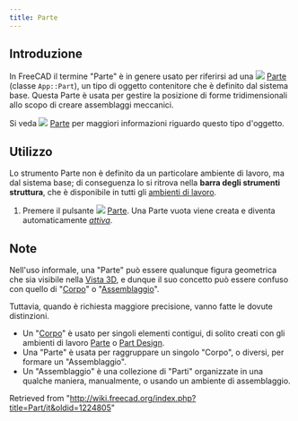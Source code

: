 ```yaml
---
title: Parte
---
```

## Introduzione

In FreeCAD il termine "Parte" è in genere usato per riferirsi ad una ![](/images/Std_Part.svg) [Parte](/Std_Part/it "Std Part/it") (classe `App::Part`), un tipo di oggetto contenitore che è definito dal sistema base. Questa Parte è usata per gestire la posizione di forme tridimensionali allo scopo di creare assemblaggi meccanici.

Si veda ![](/images/Std_Part.svg) [Parte](/Std_Part/it "Std Part/it") per maggiori informazioni riguardo questo tipo d'oggetto.

## Utilizzo

Lo strumento Parte non è definito da un particolare ambiente di lavoro, ma dal sistema base; di conseguenza lo si ritrova nella **barra degli strumenti struttura**, che è disponibile in tutti gli [ambienti di lavoro](/Workbenches/it "Workbenches/it").

1. Premere il pulsante ![](/images/Std_Part.svg) [Parte](/Std_Part/it "Std Part/it"). Una Parte vuota viene creata e diventa automaticamente *[attiva](/Std_Part/it#Stato_attivo "Std Part/it")*.

## Note

Nell'uso informale, una "Parte" può essere qualunque figura geometrica che sia visibile nella [Vista 3D](/3D_view/it "3D view/it"), e dunque il suo concetto può essere confuso con quello di "[Corpo](/Body/it "Body/it")" o "[Assemblaggio](/Assembly/it "Assembly/it")".

Tuttavia, quando è richiesta maggiore precisione, vanno fatte le dovute distinzioni.

* Un "[Corpo](/Body/it "Body/it")" è usato per singoli elementi contigui, di solito creati con gli ambienti di lavoro [Parte](/Part_Workbench/it "Part Workbench/it") o [Part Design](/PartDesign_Workbench/it "PartDesign Workbench/it").
* Una "Parte" è usata per raggruppare un singolo "Corpo", o diversi, per formare un "Assemblaggio".
* Un "Assemblaggio" è una collezione di "Parti" organizzate in una qualche maniera, manualmente, o usando un ambiente di assemblaggio.

Retrieved from "<http://wiki.freecad.org/index.php?title=Part/it&oldid=1224805>"